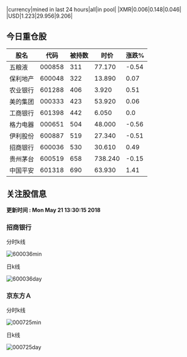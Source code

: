 |currency|mined in last 24 hours|all|in pool|
|XMR|0.006|0.148|0.046|
|USD|1.223|29.956|9.206|

## 今日重仓股 

|股名|代码|被持数|时价|涨跌%|
|---|---|---|---|---|
|五粮液|000858|311|77.170|-0.54|
|保利地产|600048|322|13.890|0.07|
|农业银行|601288|406|3.920|0.51|
|美的集团|000333|423|53.920|0.06|
|工商银行|601398|442|6.050|0.0|
|格力电器|000651|504|48.000|-0.56|
|伊利股份|600887|519|27.340|-0.51|
|招商银行|600036|530|30.610|0.49|
|贵州茅台|600519|658|738.240|-0.15|
|中国平安|601318|690|63.930|1.41|

## 关注股信息
**更新时间 : Mon May 21 13:30:15 2018**
### 招商银行 
分时k线

![600036min](http://image.sinajs.cn/newchart/min/n/sh600036.gif)

日k线

![600036day](http://image.sinajs.cn/newchart/daily/n/sh600036.gif)

### 京东方Ａ 
分时k线

![000725min](http://image.sinajs.cn/newchart/min/n/sz000725.gif)

日k线

![000725day](http://image.sinajs.cn/newchart/daily/n/sz000725.gif)
